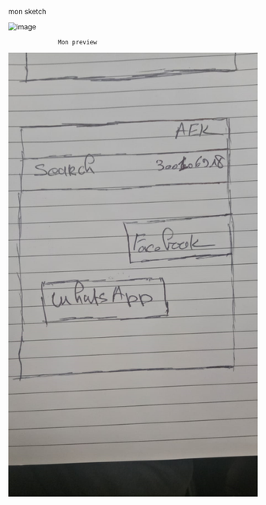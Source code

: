 
  mon sketch 
                 
                 
![image](images/WhatsApp.png)




    



                  Mon preview
                  
                  
![image](WhatsApp.png )
